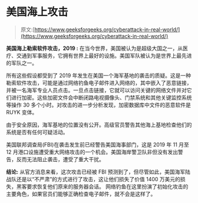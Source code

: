 # 美国海上攻击

> 原文:[https://www.geeksforgeeks.org/cyberattack-in-real-world/](https://www.geeksforgeeks.org/cyberattack-in-real-world/)

**美国海上勒索软件攻击，2019 :**
在当今世界，美国被认为是超级大国之一，从医疗、交通到军事服务，它拥有世界上最好的设施。美国军队被认为是世界上最先进的军队之一。

所有这些假设都受到了 2019 年发生在美国一个海军基地的袭击的质疑。这是一种勒索软件攻击，可能是通过网络钓鱼电子邮件进入网络的，其中嵌入了恶意链接，并被一名海军专业人员点击。一旦点击链接，它就可以访问关键的网络文件并对它们进行加密。这些加密文件会中断闭路电视摄像头、门禁系统和其他关键监控系统等操作 30 多个小时。对攻击的进一步分析发现，加密数据库中文件的恶意软件是 RUYK 变体。

由于安全原因，海军基地的位置没有公开。高级官员警告其他海上基地检查他们的系统是否有任何可疑活动。

美国联邦调查局(FBI)在袭击发生前已经警告美国海事部门，这是 2019 年 11 月至 12 月港口设施遭受重大网络攻击的一个机会。美国海岸警卫队非但没有发出警告，反而无法阻止袭击，遭受了重大干扰。

**结论:**
从官方消息来看，这次攻击已经被 FBI 预测到了，但尽管如此，美国海军陆战队还是以“不严肃”的方式进行了攻击，这让他们损失了价值 1400 万美元的损失，黑客要求恢复他们原来的服务器会话。
网络钓鱼在这里扮演了初始化攻击的主要角色，如果官员们能够正确检查电子邮件，就不会是这样了。